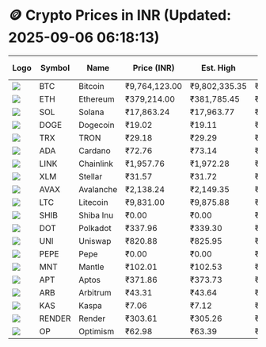 # 🪙 Crypto Prices in INR (Updated: 2025-09-06 06:18:13)

| Logo | Symbol | Name       | Price (INR) | Est. High | Est. Low | Gross Profit | Fees | Net Profit | ROI % |
|------|--------|------------|-------------|-----------|----------|---------------|------|-------------|--------|
| ![](https://coin-images.coingecko.com/coins/images/1/large/bitcoin.png?1696501400) | BTC    | Bitcoin    | ₹9,764,123.00 | ₹9,802,335.35 | ₹9,725,910.65 | ₹785.78 | ₹200.00 | ₹585.78 | 0.59% |
| ![](https://coin-images.coingecko.com/coins/images/279/large/ethereum.png?1696501628) | ETH    | Ethereum   | ₹379,214.00 | ₹381,785.45 | ₹376,642.55 | ₹1,365.46 | ₹200.00 | ₹1,165.46 | 1.17% |
| ![](https://coin-images.coingecko.com/coins/images/4128/large/solana.png?1718769756) | SOL    | Solana     | ₹17,863.24 | ₹17,963.77 | ₹17,762.71 | ₹1,131.97 | ₹200.00 | ₹931.97 | 0.93% |
| ![](https://coin-images.coingecko.com/coins/images/5/large/dogecoin.png?1696501409) | DOGE   | Dogecoin   | ₹19.02 | ₹19.11 | ₹18.93 | ₹998.65 | ₹200.00 | ₹798.65 | 0.80% |
| ![](https://coin-images.coingecko.com/coins/images/1094/large/tron-logo.png?1696502193) | TRX    | TRON       | ₹29.18 | ₹29.29 | ₹29.07 | ₹742.98 | ₹200.00 | ₹542.98 | 0.54% |
| ![](https://coin-images.coingecko.com/coins/images/975/large/cardano.png?1696502090) | ADA    | Cardano    | ₹72.76 | ₹73.14 | ₹72.38 | ₹1,052.79 | ₹200.00 | ₹852.79 | 0.85% |
| ![](https://coin-images.coingecko.com/coins/images/877/large/chainlink-new-logo.png?1696502009) | LINK   | Chainlink  | ₹1,957.76 | ₹1,972.28 | ₹1,943.24 | ₹1,494.41 | ₹200.00 | ₹1,294.41 | 1.29% |
| ![](https://coin-images.coingecko.com/coins/images/100/large/fmpFRHHQ_400x400.jpg?1735231350) | XLM    | Stellar    | ₹31.57 | ₹31.72 | ₹31.42 | ₹926.03 | ₹200.00 | ₹726.03 | 0.73% |
| ![](https://coin-images.coingecko.com/coins/images/12559/large/Avalanche_Circle_RedWhite_Trans.png?1696512369) | AVAX   | Avalanche  | ₹2,138.24 | ₹2,149.35 | ₹2,127.13 | ₹1,044.79 | ₹200.00 | ₹844.79 | 0.84% |
| ![](https://coin-images.coingecko.com/coins/images/2/large/litecoin.png?1696501400) | LTC    | Litecoin   | ₹9,831.00 | ₹9,875.88 | ₹9,786.12 | ₹917.16 | ₹200.00 | ₹717.16 | 0.72% |
| ![](https://coin-images.coingecko.com/coins/images/11939/large/shiba.png?1696511800) | SHIB   | Shiba Inu  | ₹0.00 | ₹0.00 | ₹0.00 | ₹707.84 | ₹200.00 | ₹507.84 | 0.51% |
| ![](https://coin-images.coingecko.com/coins/images/12171/large/polkadot.png?1696512008) | DOT    | Polkadot   | ₹337.96 | ₹339.30 | ₹336.62 | ₹796.75 | ₹200.00 | ₹596.75 | 0.60% |
| ![](https://coin-images.coingecko.com/coins/images/12504/large/uniswap-logo.png?1720676669) | UNI    | Uniswap    | ₹820.88 | ₹825.95 | ₹815.81 | ₹1,244.05 | ₹200.00 | ₹1,044.05 | 1.04% |
| ![](https://coin-images.coingecko.com/coins/images/29850/large/pepe-token.jpeg?1696528776) | PEPE   | Pepe       | ₹0.00 | ₹0.00 | ₹0.00 | ₹991.24 | ₹200.00 | ₹791.24 | 0.79% |
| ![](https://coin-images.coingecko.com/coins/images/30980/large/Mantle-Logo-mark.png?1739213200) | MNT    | Mantle     | ₹102.01 | ₹102.53 | ₹101.49 | ₹1,028.69 | ₹200.00 | ₹828.69 | 0.83% |
| ![](https://coin-images.coingecko.com/coins/images/26455/large/aptos_round.png?1696525528) | APT    | Aptos      | ₹371.86 | ₹373.73 | ₹369.99 | ₹1,008.67 | ₹200.00 | ₹808.67 | 0.81% |
| ![](https://coin-images.coingecko.com/coins/images/16547/large/arb.jpg?1721358242) | ARB    | Arbitrum   | ₹43.31 | ₹43.64 | ₹42.98 | ₹1,514.50 | ₹200.00 | ₹1,314.50 | 1.31% |
| ![](https://coin-images.coingecko.com/coins/images/25751/large/kaspa-icon-exchanges.png?1696524837) | KAS    | Kaspa      | ₹7.06 | ₹7.12 | ₹7.00 | ₹1,584.70 | ₹200.00 | ₹1,384.70 | 1.38% |
| ![](https://coin-images.coingecko.com/coins/images/11636/large/rndr.png?1696511529) | RENDER | Render     | ₹303.61 | ₹305.26 | ₹301.96 | ₹1,092.86 | ₹200.00 | ₹892.86 | 0.89% |
| ![](https://coin-images.coingecko.com/coins/images/25244/large/Optimism.png?1696524385) | OP     | Optimism   | ₹62.98 | ₹63.39 | ₹62.57 | ₹1,299.27 | ₹200.00 | ₹1,099.27 | 1.10% |
